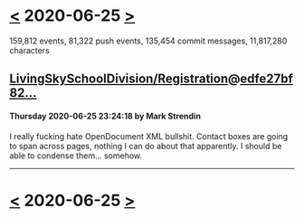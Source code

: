 # [<](2020-06-24.md) 2020-06-25 [>](2020-06-26.md)

159,812 events, 81,322 push events, 135,454 commit messages, 11,817,280 characters


## [LivingSkySchoolDivision/Registration](https://github.com/LivingSkySchoolDivision/Registration)@[edfe27bf82...](https://github.com/LivingSkySchoolDivision/Registration/commit/edfe27bf82f27216d1a472a3dda4af2298a3363d)
#### Thursday 2020-06-25 23:24:18 by Mark Strendin

I really fucking hate OpenDocument XML bullshit.
Contact boxes are going to span across pages, nothing I can do about that apparently.
I should be able to condense them... somehow.

---

# [<](2020-06-24.md) 2020-06-25 [>](2020-06-26.md)

